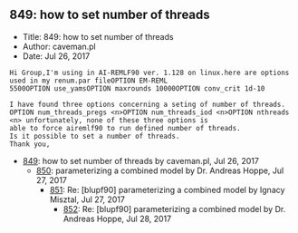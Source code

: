## 849: how to set number of threads

- Title: 849: how to set number of threads
- Author: caveman.pl
- Date: Jul 26, 2017
```
Hi Group,I'm using in AI-REMLF90 ver. 1.128 on linux.here are options used in my renum.par fileOPTION EM-REML
5500OPTION use_yamsOPTION maxrounds 10000OPTION conv_crit 1d-10

I have found three options concerning a seting of number of threads.
OPTION num_threads_pregs <n>OPTION num_threads_iod <n>OPTION nthreads <n> unfortunately, none of these three options is
able to force airemlf90 to run defined number of threads.
Is it possible to set a number of threads.
Thank you,
```

- [849](0849.md): how to set number of threads by caveman.pl, Jul 26, 2017
    - [850](0850.md): parameterizing a combined model by Dr. Andreas Hoppe, Jul 27, 2017
        - [851](0851.md): Re: [blupf90] parameterizing a combined model by Ignacy Misztal, Jul 27, 2017
            - [852](0852.md): Re: [blupf90] parameterizing a combined model by Dr. Andreas Hoppe, Jul 28, 2017
